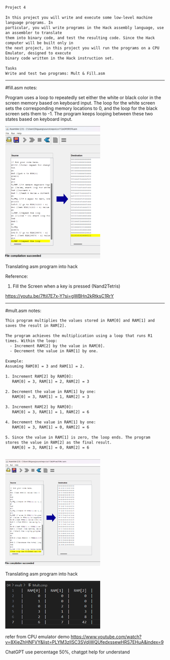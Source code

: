 ``````
Project 4

In this project you will write and execute some low-level machine language programs. In
particular, you will write programs in the Hack assembly language, use an assembler to translate
them into binary code, and test the resulting code. Since the Hack computer will be built only in
the next project, in this project you will run the programs on a CPU Emulator, designed to execute
binary code written in the Hack instruction set.

Tasks
Write and test two programs: Mult & Fill.asm
``````
-------------------
#fill.asm notes:

Program uses a loop to repeatedly set either the white or black color in the screen memory based on keyboard input. The loop for the white screen sets the corresponding memory locations to 0, and the loop for the black screen sets them to -1. The program keeps looping between these two states based on keyboard input.

<img src="images/image4.png" width="300">

Translating asm program into hack

Reference:

1. Fill the Screen when a key is pressed (Nand2Tetris)

https://youtu.be/7ftil7E7x-Y?si=gWBHn2kRtksC1RrY

----------------------------------

#mult.asm notes:
``````
This program multiplies the values stored in RAM[0] and RAM[1] and saves the result in RAM[2].

The program achieves the multiplication using a loop that runs R1 times. Within the loop:
  - Increment RAM[2] by the value in RAM[0].
  - Decrement the value in RAM[1] by one.

Example:
Assuming RAM[0] = 3 and RAM[1] = 2.

1. Increment RAM[2] by RAM[0]:
   RAM[0] = 3, RAM[1] = 2, RAM[2] = 3

2. Decrement the value in RAM[1] by one:
   RAM[0] = 3, RAM[1] = 1, RAM[2] = 3

3. Increment RAM[2] by RAM[0]:
   RAM[0] = 3, RAM[1] = 1, RAM[2] = 6

4. Decrement the value in RAM[1] by one:
   RAM[0] = 3, RAM[1] = 0, RAM[2] = 6

5. Since the value in RAM[1] is zero, the loop ends. The program stores the value in RAM[2] as the final result.
   RAM[0] = 3, RAM[1] = 0, RAM[2] = 6


``````
<img src="images/imag1.png" width="300">

Translating asm program into hack

<img src="images/image3.png" width="300">



refer from CPU emulator demo
https://www.youtube.com/watch?v=8XieZhHNFVY&list=PLYM3zllSC3SVdjWQUfedxssewHRS7EHuA&index=9

ChatGPT use percentage 50%, chatgpt help for understand